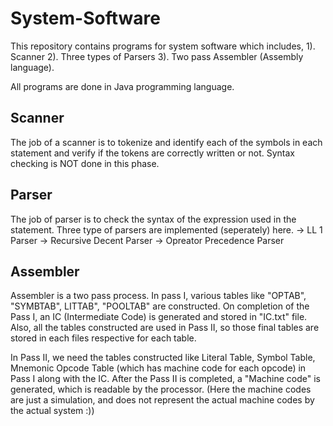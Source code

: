# System-Software

This repository contains programs for system software which includes,
1). Scanner
2). Three types of Parsers
3). Two pass Assembler (Assembly language).

All programs are done in Java programming language.

Scanner
--------
The job of a scanner is to tokenize and identify each of the symbols in each statement and verify if the tokens are correctly written or not. Syntax checking is NOT done in this phase.

Parser
-------
The job of parser is to check the syntax of the expression used in the statement. Three type of parsers are implemented (seperately) here.
-> LL 1 Parser
-> Recursive Decent Parser
-> Opreator Precedence Parser

Assembler
----------
Assembler is a two pass process. 
In pass I, various tables like "OPTAB", "SYMBTAB", LITTAB", "POOLTAB" are constructed.
On completion of the Pass I, an IC (Intermediate Code) is generated and stored in "IC.txt" file.
Also, all the tables constructed are used in Pass II, so those final tables are stored in each files respective for each table.

In Pass II, we need the tables constructed like Literal Table, Symbol Table, Mnemonic Opcode Table (which has machine code for each opcode) in Pass I along with the IC.
After the Pass II is completed, a "Machine code" is generated, which is readable by the processor. (Here the machine codes are just a simulation, and does not represent the actual machine codes by the actual system :))
